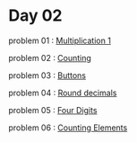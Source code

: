 # Day 02

problem 01 : [ Multiplication 1 ](https://atcoder.jp/contests/abc169/tasks/abc169_a?lang=en)

problem 02 : [ Counting ](https://atcoder.jp/contests/abc209/tasks/abc209_a?lang=en)

problem 03 : [ Buttons ](https://atcoder.jp/contests/abc124/tasks/abc124_a?lang=en)

problem 04 : [ Round decimals ](https://atcoder.jp/contests/abc226/tasks/abc226_a?lang=en)

problem 05 : [ Four Digits ](https://atcoder.jp/contests/abc222/tasks/abc222_a?lang=en)

problem 06 : [ Counting Elements ](https://codeforces.com/group/MWSDmqGsZm/contest/329103/problem/D)
